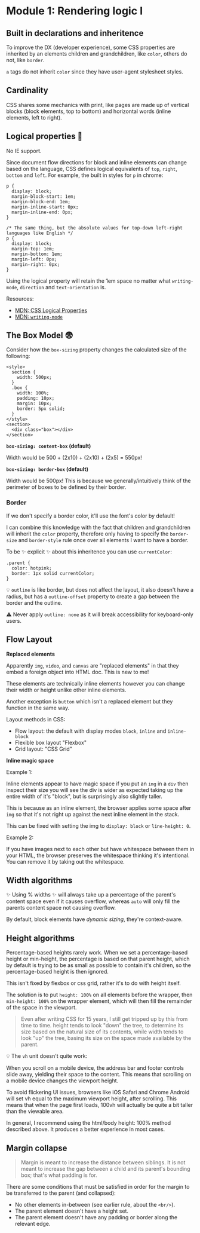 # Module 1: Rendering logic I

## Built in declarations and inheritence

To improve the DX (developer experience), some CSS properties are inherited by
an elements children and grandchildren, like `color`, others do not, like
`border`.

`a` tags do not inherit `color` since they have user-agent stylesheet styles.

## Cardinality

CSS shares some mechanics with print, like pages are made up of vertical blocks
(block elements, top to bottom) and horizontal words (inline elements, left to
right).

## Logical properties 🤯

No IE support.

Since document flow directions for block and inline elements can change based on
the language, CSS defines logical equivalents of `top`, `right`, `bottom` and
`left`. For example, the built in styles for `p` in chrome:

```
p {
  display: block;
  margin-block-start: 1em;
  margin-block-end: 1em;
  margin-inline-start: 0px;
  margin-inline-end: 0px;
}

/* The same thing, but the absolute values for top-down left-right languages like English */
p {
  display: block;
  margin-top: 1em;
  margin-bottom: 1em;
  margin-left: 0px;
  margin-right: 0px;
}
```

Using the logical property will retain the 1em space no matter what
`writing-mode`, `direction` and `text-orientation` is.

Resources:
- [MDN: CSS Logical Properties](https://developer.mozilla.org/en-US/docs/Web/CSS/CSS_Logical_Properties)
- [MDN: `writing-mode`](https://devdocs.io/css/writing-mode)

## The Box Model 😨

Consider how the `box-sizing` property changes the calculated size of the
following:

```
<style>
  section {
    width: 500px;
  }
  .box {
    width: 100%;
    padding: 10px;
    margin: 10px;
    border: 5px solid;
  }
</style>
<section>
  <div class="box"></div>
</section>
```

**`box-sizing: content-box` (default)**

Width would be 500 + (2x10) + (2x10) + (2x5) = 550px!

**`box-sizing: border-box` (default)**

Width would be 500px! This is because we generally/intuitively think of the
perimeter of boxes to be defined by their border.


### Border

If we don't specify a border color, it'll use the font's color by default!

I can combine this knowledge with the fact that children and grandchildren will
inherit the `color` property, therefore only having to specify the `border-size`
and `border-style` rule once over all elements I want to have a border.

To be ✨ explicit ✨ about this inheritence you can use `currentColor`:

```
.parent {
  color: hotpink;
  border: 1px solid currentColor;
}
```

💡 `outline` is like border, but does not affect the layout, it also doesn't
have a radius, but has a `outline-offset` property to create a gap between the
border and the outline.

⚠️  Never apply `outline: none` as it will break accessibility for keyboard-only
users.


## Flow Layout

**Replaced elements**

Apparently `img`, `video`, and `canvas` are "replaced elements" in that they
embed a foreign object into HTML doc. This is new to me!

These elements are technically inline elements however you can change their
width or height unlike other inline elements.

Another exception is `button` which isn't a replaced element but they function
in the same way.

Layout methods in CSS:
- Flow layout: the default with display modes `block`, `inline` and
  `inline-block`
- Flexible box layout "Flexbox"
- Grid layout: "CSS Grid"


**Inline magic space**

Example 1:

Inline elements appear to have magic space if you put an `img` in a `div` then
inspect their size you will see the div is wider as expected taking up the
entire width of it's "block", but is surprisingly also slightly taller.

This is because as an inline element, the browser applies some space after `img`
so that it's not right up against the next inline element in the stack.

This can be fixed with setting the img to `display: block` or `line-height: 0`.

Example 2:

If you have images next to each other but have whitespace between them in your
HTML, the browser preserves the whitespace thinking it's intentional. You can
remove it by taking out the whitespace.

## Width algorithms

✨ Using % widths ✨ will always take up a percentage of the parent's content
space even if it causes overflow, whereas `auto` will only fill the parents
content space not causing overflow.

By default, block elements have _dynamic sizing_, they're context-aware.

## Height algorithms

Percentage-based heights rarely work. When we set a percentage-based height or
min-height, the percentage is based on that parent height, which by default is
trying to be as small as possible to contain it's children, so the
percentage-based height is then ignored.

This isn't fixed by flexbox or css grid, rather it's to do with height itself.

The solution is to put `height: 100%` on all elements before the wrapper, then
`min-height: 100%` on the wrapper element, which will then fill the remainder of
the space in the viewport.

> Even after writing CSS for 15 years, I still get tripped up by this from time
> to time. height tends to look "down" the tree, to determine its size based on
> the natural size of its contents, while width tends to look "up" the tree,
> basing its size on the space made available by the parent.

💡 The `vh` unit doesn't quite work:

When you scroll on a mobile device, the address bar and footer controls slide
away, yielding their space to the content. This means that scrolling on a mobile
device changes the viewport height.

To avoid flickering UI issues, browsers like iOS Safari and Chrome Android will
set vh equal to the maximum viewport height, after scrolling. This means that
when the page first loads, 100vh will actually be quite a bit taller than the
viewable area.

In general, I recommend using the html/body height: 100% method described above.
It produces a better experience in most cases.

## Margin collapse

> Margin is meant to increase the distance between siblings. It is not meant to
> increase the gap between a child and its parent's bounding box; that's what
> padding is for.


There are some conditions that must be satisfied in order for the margin to be
transferred to the parent (and collapsed):

- No other elements in-between (see earlier rule, about the `<br/>`).
- The parent element doesn't have a height set.
- The parent element doesn't have any padding or border along the relevant edge.


